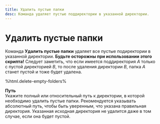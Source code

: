 ```yaml
---
title: Удалить пустые папки
desc: Команда удаляет пустые поддиректории в указанной директории.
---
```

# Удалить пустые папки

Команда **Удалить пустые папки** удаляет все пустые подиректории в указанной директории. **Будьте осторожны при использовании этого скрипта!** Следует заметить, что если имеется поддиректория *A* только с пустой директорией *B*, то после удаления директории *B*, папка *A* станет пустой и тоже будет удалена.

%html.delete-empty-folders%

**Путь**  
Укажите полный или относительный путь к директории, в которой необходимо удалить пустые папки. Рекомендуется указывать абсолютный путь, чтобы быть уверенным, что указана правильная директория. Указанная исходная директория не удалится даже в том случае, если она будет пустой.
